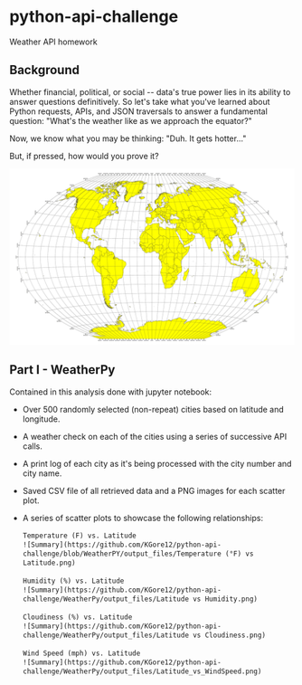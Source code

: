 # python-api-challenge
Weather API homework

## Background
Whether financial, political, or social -- data's true power lies in its ability to answer questions definitively. So let's take what you've learned about Python requests, APIs, and JSON traversals to answer a fundamental question: "What's the weather like as we approach the equator?"

Now, we know what you may be thinking: "Duh. It gets hotter..."

But, if pressed, how would you prove it?

![Summary](https://github.com/KGore12/python-api-challenge/blob/main/images/equatorsign.png)


## Part I - WeatherPy
Contained in this analysis done with jupyter notebook: 

* Over 500 randomly selected (non-repeat) cities based on latitude and longitude.

* A weather check on each of the cities using a series of successive API calls.

* A print log of each city as it's being processed with the city number and city name.

* Saved CSV file of all retrieved data and a PNG images for each scatter plot.

* A series of scatter plots to showcase the following relationships:

      Temperature (F) vs. Latitude
      ![Summary](https://github.com/KGore12/python-api-challenge/blob/WeatherPY/output_files/Temperature (°F) vs Latitude.png)
      
      Humidity (%) vs. Latitude
      ![Summary](https://github.com/KGore12/python-api-challenge/WeatherPy/output_files/Latitude vs Humidity.png)
      
      Cloudiness (%) vs. Latitude
      ![Summary](https://github.com/KGore12/python-api-challenge/WeatherPy/output_files/Latitude vs Cloudiness.png)
      
      Wind Speed (mph) vs. Latitude
      ![Summary](https://github.com/KGore12/python-api-challenge/WeatherPy/output_files/Latitude_vs_WindSpeed.png)


